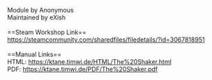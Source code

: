 Module by Anonymous<br/>
Maintained by eXish<br/>
<br/>
==Steam Workshop Link==<br/>
https://steamcommunity.com/sharedfiles/filedetails/?id=3067818951<br/>
<br/>
==Manual Links==<br/>
HTML: https://ktane.timwi.de/HTML/The%20Shaker.html<br/>
PDF: https://ktane.timwi.de/PDF/The%20Shaker.pdf<br/>
